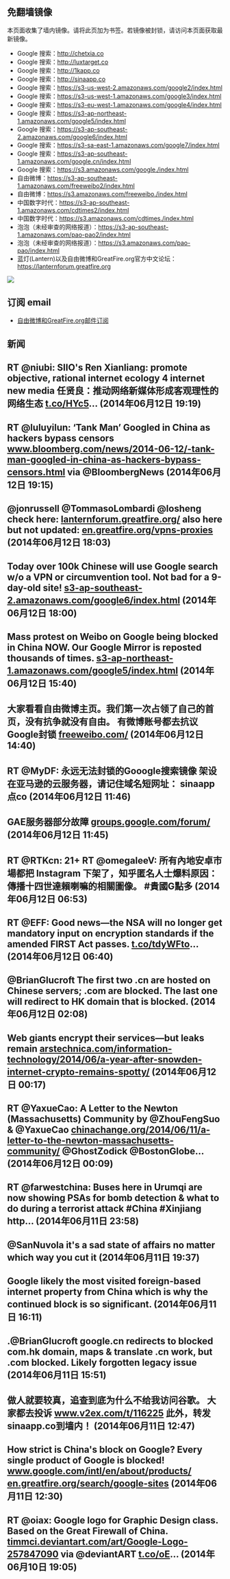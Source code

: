 ## 免翻墙镜像
本页面收集了墙内镜像。请将此页加为书签。若镜像被封锁，请访问本页面获取最新镜像。
* Google 搜索：http://chetxia.co
* Google 搜索：http://luxtarget.co
* Google 搜索：http://1kapp.co
* Google 搜索：http://sinaapp.co
* Google 搜索：https://s3-us-west-2.amazonaws.com/google2/index.html
* Google 搜索：https://s3-us-west-1.amazonaws.com/google3/index.html
* Google 搜索：https://s3-eu-west-1.amazonaws.com/google4/index.html
* Google 搜索：https://s3-ap-northeast-1.amazonaws.com/google5/index.html
* Google 搜索：https://s3-ap-southeast-2.amazonaws.com/google6/index.html
* Google 搜索：https://s3-sa-east-1.amazonaws.com/google7/index.html
* Google 搜索：https://s3-ap-southeast-1.amazonaws.com/google.cn/index.html
* Google 搜索：https://s3.amazonaws.com/google./index.html
* 自由微博：https://s3-ap-southeast-1.amazonaws.com/freeweibo2/index.html
* 自由微博：https://s3.amazonaws.com/freeweibo./index.html
* 中国数字时代：https://s3-ap-southeast-1.amazonaws.com/cdtimes2/index.html
* 中国数字时代：https://s3.amazonaws.com/cdtimes./index.html
* 泡泡（未经审查的网络报道）：https://s3-ap-southeast-1.amazonaws.com/pao-pao2/index.html
* 泡泡（未经审查的网络报道）：https://s3.amazonaws.com/pao-pao/index.html
* 蓝灯(Lantern)以及自由微博和GreatFire.org官方中文论坛：https://lanternforum.greatfire.org

<img src="https://raw.githubusercontent.com/greatfire/z/master/logos.gif" />

## 订阅 email
* <a href="https://b.us7.list-manage.com/subscribe?u=854fca58782082e0cbdf204a0&id=c78949b93c">自由微博和GreatFire.org邮件订阅</a>
    
## 新闻
RT @niubi: SIIO's Ren Xianliang: promote objective, rational internet ecology 4 internet new media  任贤良：推动网络新媒体形成客观理性的网络生态 <a href="http://t.co/HYc5">t.co/HYc5</a>… (2014年06月12日 19:19)
 ---
RT @luluyilun: ‘Tank Man’ Googled in China as hackers bypass censors <a href="http://www.bloomberg.com/news/2014-06-12/-tank-man-googled-in-china-as-hackers-bypass-censors.html">www.bloomberg.com/news/2014-06-12/-tank-man-googled-in-china-as-hackers-bypass-censors.html</a> via @BloombergNews (2014年06月12日 19:15)
 ---
@jonrussell @TommasoLombardi @losheng check here: <a href="https://lanternforum.greatfire.org/">lanternforum.greatfire.org/</a> also here but not updated: <a href="https://en.greatfire.org/vpns-proxies">en.greatfire.org/vpns-proxies</a> (2014年06月12日 18:03)
 ---
Today over 100k Chinese will use Google search w/o a VPN or circumvention tool. Not bad for a 9-day-old site! <a href="https://s3-ap-southeast-2.amazonaws.com/google6/index.html">s3-ap-southeast-2.amazonaws.com/google6/index.html</a> (2014年06月12日 18:00)
 ---
Mass protest on Weibo on Google being blocked in China NOW. Our Google Mirror is reposted thousands of times. <a href="https://s3-ap-northeast-1.amazonaws.com/google5/index.html">s3-ap-northeast-1.amazonaws.com/google5/index.html</a> (2014年06月12日 15:40)
 ---
大家看看自由微博主页。我们第一次占领了自己的首页，没有抗争就没有自由。 有微博账号都去抗议Google封锁 <a href="https://freeweibo.com/">freeweibo.com/</a> (2014年06月12日 14:40)
 ---
RT @MyDF: 永远无法封锁的Gooogle搜索镜像
架设在亚马逊的云服务器，请记住域名短网址：
sinaapp点co (2014年06月12日 11:46)
 ---
GAE服务器部分故障 <a href="https://groups.google.com/forum/#!topic/google-appengine-downtime-notify/c6O7WFGuJT0">groups.google.com/forum/</a> (2014年06月12日 11:45)
 ---
RT @RTKcn: 21+ RT @omegaleeV: 所有內地安卓市場都把 Instagram 下架了，知乎匿名人士爆料原因：傳播十四世達賴喇嘛的相關圖像。 #貴國G點多 (2014年06月12日 06:53)
 ---
RT @EFF: Good news—the NSA will no longer get mandatory input on encryption standards if the amended FIRST Act passes. <a href="https://t.co/tdyWFto">t.co/tdyWFto</a>… (2014年06月12日 06:40)
 ---
@BrianGlucroft The first two .cn are hosted on Chinese servers; .com are blocked. The last one will redirect to HK domain that is blocked. (2014年06月12日 02:08)
 ---
Web giants encrypt their services—but leaks remain <a href="http://arstechnica.com/information-technology/2014/06/a-year-after-snowden-internet-crypto-remains-spotty/">arstechnica.com/information-technology/2014/06/a-year-after-snowden-internet-crypto-remains-spotty/</a> (2014年06月12日 00:17)
 ---
RT @YaxueCao: A Letter to the Newton (Massachusetts) Community by @ZhouFengSuo &amp; @YaxueCao <a href="http://chinachange.org/2014/06/11/a-letter-to-the-newton-massachusetts-community/">chinachange.org/2014/06/11/a-letter-to-the-newton-massachusetts-community/</a> @GhostZodick @BostonGlobe… (2014年06月12日 00:09)
 ---
RT @farwestchina: Buses here in Urumqi are now showing PSAs for bomb detection &amp; what to do during a terrorist attack #China #Xinjiang http… (2014年06月11日 23:58)
 ---
@SanNuvola it's a sad state of affairs no matter which way you cut it (2014年06月11日 19:37)
 ---
Google likely the most visited foreign-based internet property from China which is why the continued block is so significant. (2014年06月11日 16:11)
 ---
.@BrianGlucroft google.cn redirects to blocked com.hk domain, maps &amp; translate .cn work, but .com blocked. Likely forgotten legacy issue (2014年06月11日 15:51)
 ---
做人就要较真，追查到底为什么不给我访问谷歌。 大家都去投诉 <a href="http://www.v2ex.com/t/116225">www.v2ex.com/t/116225</a> 此外，转发sinaapp.co到墙内！ (2014年06月11日 12:47)
 ---
How strict is China's block on Google? Every single product of Google is blocked! <a href="https://www.google.com/intl/en/about/products/">www.google.com/intl/en/about/products/</a> <a href="https://en.greatfire.org/search/google-sites">en.greatfire.org/search/google-sites</a> (2014年06月11日 12:30)
 ---
RT @oiax: Google logo for Graphic Design class. Based on the Great Firewall of China. <a href="http://timmci.deviantart.com/art/Google-Logo-257847090">timmci.deviantart.com/art/Google-Logo-257847090</a> via @deviantART <a href="http://t.co/oE">t.co/oE</a>… (2014年06月10日 19:05)
 ---
